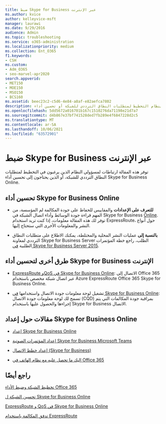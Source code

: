 ```yaml
---
title: ضبط Skype for Business عبر الإنترنت
ms.author: kvice
author: kelleyvice-msft
manager: laurawi
ms.date: 9/29/2016
audience: Admin
ms.topic: troubleshooting
ms.service: o365-administration
ms.localizationpriority: medium
ms.collection: Ent_O365
f1.keywords:
- CSH
ms.custom:
- Adm_O365
- seo-marvel-apr2020
search.appverid:
- MET150
- MOE150
- MSO150
- BCS160
ms.assetid: beec23c2-c5d6-4e84-a8af-e82aefca7802
description: توفر هذه المقالة ارتباطات لمسؤولي النظام التخطيط لمتطلبات النطاق الترددي للشبكة أو تحسين أداء Skype for Business Online.
ms.openlocfilehash: 5dd5672a016701b167c1510276da71198e21d7a7
ms.sourcegitcommit: d4b867e37bf741528ded7fb289e4f6847228d2c5
ms.translationtype: MT
ms.contentlocale: ar-SA
ms.lasthandoff: 10/06/2021
ms.locfileid: "63572901"
---
```

# <a name="tune-skype-for-business-online-performance"></a>ضبط Skype for Business عبر الإنترنت

توفر هذه المقالة ارتباطات لمسؤولي النظام الذين يرغبون في التخطيط لمتطلبات النطاق الترددي للشبكة، أو الذين يحتاجون إلى تحسين أداء Skype for Business Online. 
  
## <a name="fine-tuning-skype-for-business-online-performance"></a>تحسين أداء Skype for Business Online

- **للتعرف على الإعدادات** والمقاييس للحفاظ على جودة المكالمة لم المؤسسة، من المهم قراءة جودة الوسائط وأداء اتصال الشبكة في Skype for Business [Online](/skypeforbusiness/optimizing-your-network/media-quality-and-network-connectivity-performance). توفر لك هذه المقالة معلومات، إذا كنت تريد استخدام ExpressRoute، حول أنواع النشر والمعلومات الأخرى التي ستحتاج إليها.
    
- **بالنسبة إلى** عمليات النشر المحلية والمختلطة، يمكنك الاطلاع على متطلبات النطاق الترددي لمعاونة Skype for Business Server الطلب، راجع خطة المؤتمرات الطلبية [في Skype for Business Server 2015](/skypeforbusiness/plan-your-deployment/conferencing/dial-in-conferencing).
    
## <a name="more-ways-to-improve-skype-for-business-online-performance"></a>طرق أخرى لتحسين أداء Skype for Business الإنترنت

- [ExpressRoute وQoS في Skype for Business Online](/skypeforbusiness/optimizing-your-network/expressroute-and-qos-in-skype-for-business-online): الاتصال إلى Office 365 عبر اتصال شبكة مخصص باستخدام Azure ExpressRoute Office 365 Skype for Business Online. 
    
- تشغيل لوحة معلومات جودة الاتصال واستخدامها [في Skype for Business Online](/SkypeForBusiness/using-call-quality-in-your-organization/turning-on-and-using-call-quality-dashboard): تسمح لك لوحة معلومات جودة الاتصال (CQD) بمراقبة جودة المكالمات التي يتم إجراءها والحصول عليها باستخدام Skype for Business الاتصال. 
    
## <a name="articles-on-setting-up-skype-for-business-online"></a>مقالات حول إعداد Skype for Business Online

- [إعداد Skype for Business Online](/skypeforbusiness/set-up-skype-for-business-online/set-up-skype-for-business-online)
    
- [إعداد المؤتمرات الصوتية Skype for Business Microsoft Teams](/skypeforbusiness/audio-conferencing-in-office-365/set-up-audio-conferencing)
    
- [إعداد خطط الاتصال (Skype for Business)](/SkypeForBusiness/what-are-calling-plans-in-office-365/set-up-calling-plans)
    
- [إليك ما تحصل عليه مع نظام الهاتف في Office 365](/skypeforbusiness/what-is-phone-system-in-office-365/here-s-what-you-get-with-phone-system)
    
## <a name="see-also"></a>راجع أيضًا

[تخطيط الشبكة وضبط الأداء Office 365](network-planning-and-performance.md)
  
[تحسين الشبكة ل Skype for Business Online](/skypeforbusiness/optimizing-your-network/optimizing-your-network)
  
[ExpressRoute و QoS في Skype for Business Online](/skypeforbusiness/optimizing-your-network/expressroute-and-qos-in-skype-for-business-online)
  
[تدفق المكالمة باستخدام ExpressRoute](/skypeforbusiness/optimizing-your-network/call-flow-using-expressroute)